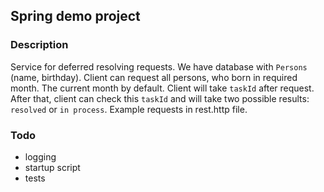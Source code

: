 ## Spring demo project

### Description

Service for deferred resolving requests.
We have database with `Persons` (name, birthday). Client can request all persons, who born in required month. The current month by default.
Client will take `taskId` after request. After that, client can check this `taskId` and will take two possible results: `resolved` or `in process`.
Example requests in rest.http file.

### Todo
* logging
* startup script
* tests
